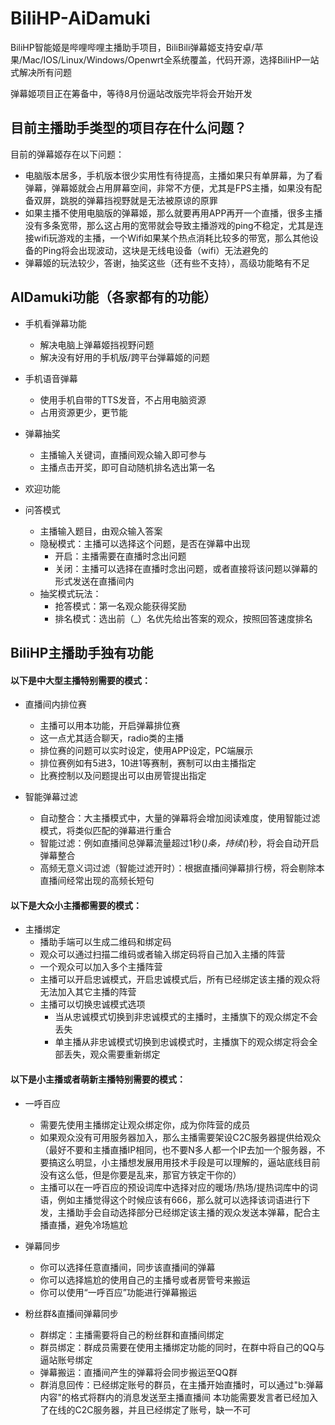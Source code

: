 # BiliHP-AiDamuki
BiliHP智能姬是哔哩哔哩主播助手项目，BiliBili弹幕姬支持安卓/苹果/Mac/IOS/Linux/Windows/Openwrt全系统覆盖，代码开源，选择BiliHP一站式解决所有问题



弹幕姬项目正在筹备中，等待8月份逼站改版完毕将会开始开发


## 目前主播助手类型的项目存在什么问题？

目前的弹幕姬存在以下问题：
+ 电脑版本居多，手机版本很少实用性有待提高，主播如果只有单屏幕，为了看弹幕，弹幕姬就会占用屏幕空间，非常不方便，尤其是FPS主播，如果没有配备双屏，跳脱的弹幕挡视野就是无法被原谅的原罪
+ 如果主播不使用电脑版的弹幕姬，那么就要再用APP再开一个直播，很多主播没有多条宽带，那么这占用的宽带就会导致主播游戏的ping不稳定，尤其是连接wifi玩游戏的主播，一个Wifi如果某个热点消耗比较多的带宽，那么其他设备的Ping将会出现波动，这块是无线电设备（wifi）无法避免的
+ 弹幕姬的玩法较少，答谢，抽奖这些（还有些不支持），高级功能略有不足

## AIDamuki功能（各家都有的功能）

+ 手机看弹幕功能
  - 解决电脑上弹幕姬挡视野问题
  - 解决没有好用的手机版/跨平台弹幕姬的问题
  
+ 手机语音弹幕
  - 使用手机自带的TTS发音，不占用电脑资源
  - 占用资源更少，更节能
  
+ 弹幕抽奖
  - 主播输入关键词，直播间观众输入即可参与
  - 主播点击开奖，即可自动随机排名选出第一名
  
+ 欢迎功能
  
+ 问答模式
  - 主播输入题目，由观众输入答案
  - 隐秘模式：主播可以选择这个问题，是否在弹幕中出现
    - 开启：主播需要在直播时念出问题
    - 关闭：主播可以选择在直播时念出问题，或者直接将该问题以弹幕的形式发送在直播间内
  + 抽奖模式玩法：
    - 抢答模式：第一名观众能获得奖励
    - 排名模式：选出前（_）名优先给出答案的观众，按照回答速度排名
  


## BiliHP主播助手独有功能

#### 以下是中大型主播特别需要的模式：

+ 直播间内排位赛
  - 主播可以用本功能，开启弹幕排位赛
  - 这一点尤其适合聊天，radio类的主播
  - 排位赛的问题可以实时设定，使用APP设定，PC端展示
  - 排位赛例如有5进3，10进1等赛制，赛制可以由主播指定
  - 比赛控制以及问题提出可以由房管提出指定
  
+ 智能弹幕过滤
  - 自动整合：大主播模式中，大量的弹幕将会增加阅读难度，使用智能过滤模式，将类似匹配的弹幕进行重合
  - 智能过滤：例如直播间总弹幕流量超过1秒(_)条，持续(_)秒，将会自动开启弹幕整合
  - 高频无意义词过滤（智能过滤开时）：根据直播间弹幕排行榜，将会剔除本直播间经常出现的高频长短句
  

#### 以下是大众小主播都需要的模式：

+ 主播绑定
  - 播助手端可以生成二维码和绑定码
  - 观众可以通过扫描二维码或者输入绑定码将自己加入主播的阵营
  - 一个观众可以加入多个主播阵营
  - 主播可以开启忠诚模式，开启忠诚模式后，所有已经绑定该主播的观众将无法加入其它主播的阵营
  - 主播可以切换忠诚模式选项
    + 当从忠诚模式切换到非忠诚模式的主播时，主播旗下的观众绑定不会丢失
    + 单主播从非忠诚模式切换到忠诚模式时，主播旗下的观众绑定将会全部丢失，观众需要重新绑定


#### 以下是小主播或者萌新主播特别需要的模式：

+ 一呼百应
  - 需要先使用主播绑定让观众绑定你，成为你阵营的成员
  - 如果观众没有可用服务器加入，那么主播需要架设C2C服务器提供给观众（最好不要和主播直播IP相同，也不要N多人都一个IP去加一个服务器，不要搞这么明显，小主播想发展用用技术手段是可以理解的，逼站底线目前没有这么低，但是你要是乱来，那官方铁定干你的）
  - 主播可以在一呼百应的预设词库中选择对应的暖场/热场/提热词库中的词语，例如主播觉得这个时候应该有666，那么就可以选择该词语进行下发，主播助手会自动选择部分已经绑定该主播的观众发送本弹幕，配合主播直播，避免冷场尴尬

+ 弹幕同步
  - 你可以选择任意直播间，同步该直播间的弹幕
  - 你可以选择尴尬的使用自己的主播号或者房管号来搬运
  - 你可以使用“一呼百应”功能进行弹幕搬运
  
+ 粉丝群&直播间弹幕同步
  - 群绑定：主播需要将自己的粉丝群和直播间绑定
  - 群员绑定：群成员需要在使用主播绑定功能的同时，在群中将自己的QQ与逼站账号绑定
  - 弹幕搬运：直播间产生的弹幕将会同步搬运至QQ群
  - 群消息回传：已经绑定账号的群员，在主播开始直播时，可以通过"b:弹幕内容"的格式将群内的消息发送至主播直播间
本功能需要发言者已经加入了在线的C2C服务器，并且已经绑定了账号，缺一不可
